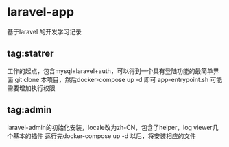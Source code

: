 # laravel-app
基于laravel 的开发学习记录

## tag:statrer
工作的起点，包含mysql+laravel+auth，可以得到一个具有登陆功能的最简单界面
git clone 本项目，然后docker-compose up -d 即可
app-entrypoint.sh 可能需要增加执行权限

## tag:admin
laravel-admin的初始化安装，locale改为zh-CN，包含了helper，log viewer几个基本的插件
运行完docker-compose up -d 以后，将安装相应的文件
